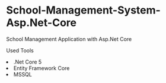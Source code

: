 # School-Management-System-Asp.Net-Core
School Management Application with Asp.Net Core

Used Tools 
<lu>
<li>.Net Core 5</li>
<li>Entity Framework Core</li>
<li>MSSQL</li>

</lu>
